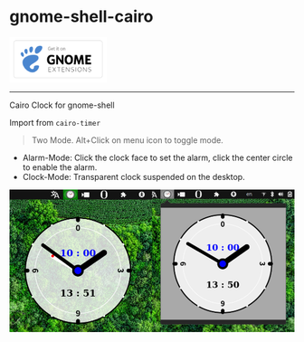# gnome-shell-cairo

[<img alt="" height="80" src="https://raw.githubusercontent.com/andyholmes/gnome-shell-extensions-badge/master/get-it-on-ego.svg?sanitize=true">](https://extensions.gnome.org/extension/4809/cairo-clock/)

---

Cairo Clock for gnome-shell

Import from `cairo-timer`

> Two Mode. Alt+Click on menu icon to toggle mode.

- Alarm-Mode: Click the clock face to set the alarm, click the center circle to enable the alarm.
- Clock-Mode: Transparent clock suspended on the desktop.

![](screenshot.png)
